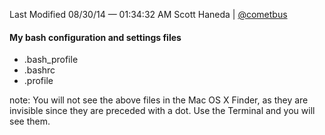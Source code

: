 Last Modified 08/30/14 — 01:34:32 AM
Scott Haneda | [@cometbus](https://twitter.com/cometbus)

#### My bash configuration and settings files

* .bash_profile
* .bashrc
* .profile

note: You will not see the above files in the Mac OS X Finder, as they are invisible since they are preceded with a dot.  Use the Terminal and you will see them.